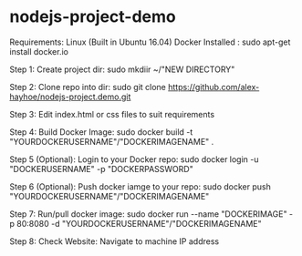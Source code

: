# nodejs-project-demo

Requirements: 
  Linux (Built in Ubuntu 16.04)
  Docker Installed : sudo apt-get install docker.io
  
Step 1: Create project dir: sudo mkdiir ~/"NEW DIRECTORY"

Step 2: Clone repo into dir: sudo git clone https://github.com/alex-hayhoe/nodejs-project.demo.git

Step 3: Edit index.html or css files to suit requirements

Step 4: Build Docker Image: sudo docker build -t "YOURDOCKERUSERNAME"/"DOCKERIMAGENAME" .

Step 5 (Optional): Login to your Docker repo: sudo docker login -u "DOCKERUSERNAME" -p "DOCKERPASSWORD"

Step 6 (Optional): Push docker iamge to your repo: sudo docker push "YOURDOCKERUSERNAME"/"DOCKERIMAGENAME"

Step 7: Run/pull docker image: sudo docker run --name "DOCKERIMAGE" -p 80:8080 -d "YOURDOCKERUSERNAME"/"DOCKERIMAGENAME"

Step 8: Check Website: Navigate to machine IP address
